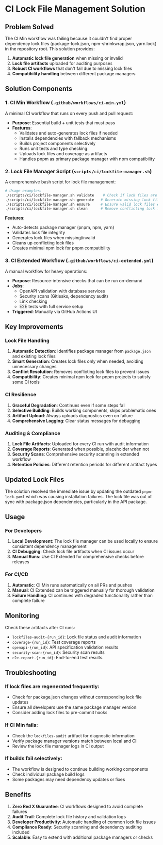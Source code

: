 # CI Lock File Management Solution

## Problem Solved

The CI Min workflow was failing because it couldn't find proper dependency lock files (package-lock.json, npm-shrinkwrap.json, yarn.lock) in the repository root. This solution provides:

1. **Automatic lock file generation** when missing or invalid
2. **Lock file artifacts** uploaded for auditing purposes  
3. **Robust CI workflows** that don't fail due to missing lock files
4. **Compatibility handling** between different package managers

## Solution Components

### 1. CI Min Workflow (`.github/workflows/ci-min.yml`)

A minimal CI workflow that runs on every push and pull request:

- **Purpose**: Essential build + unit tests that must pass
- **Features**:
  - Validates and auto-generates lock files if needed
  - Installs dependencies with fallback mechanisms
  - Builds project components selectively
  - Runs unit tests and type checking
  - Uploads lock files and coverage as artifacts
  - Handles pnpm as primary package manager with npm compatibility

### 2. Lock File Manager Script (`scripts/ci/lockfile-manager.sh`)

A comprehensive bash script for lock file management:

```bash
# Usage examples:
./scripts/ci/lockfile-manager.sh validate    # Check if lock files are valid
./scripts/ci/lockfile-manager.sh generate   # Generate missing lock files
./scripts/ci/lockfile-manager.sh ensure     # Ensure valid lock files exist
./scripts/ci/lockfile-manager.sh clean      # Remove conflicting lock files
```

**Features**:
- Auto-detects package manager (pnpm, npm, yarn)
- Validates lock file integrity
- Generates lock files when missing/invalid
- Cleans up conflicting lock files
- Creates minimal npm lock for pnpm compatibility

### 3. CI Extended Workflow (`.github/workflows/ci-extended.yml`)

A manual workflow for heavy operations:

- **Purpose**: Resource-intensive checks that can be run on-demand
- **Jobs**:
  - OpenAPI validation with database services
  - Security scans (Gitleaks, dependency audit)
  - Link checking
  - E2E tests with full service setup
- **Triggered**: Manually via GitHub Actions UI

## Key Improvements

### Lock File Handling

1. **Automatic Detection**: Identifies package manager from `package.json` and existing lock files
2. **Smart Generation**: Creates lock files only when needed, avoiding unnecessary changes
3. **Conflict Resolution**: Removes conflicting lock files to prevent issues
4. **Compatibility**: Creates minimal npm lock for pnpm projects to satisfy some CI tools

### CI Resilience

1. **Graceful Degradation**: Continues even if some steps fail
2. **Selective Building**: Builds working components, skips problematic ones
3. **Artifact Upload**: Always uploads diagnostics even on failure
4. **Comprehensive Logging**: Clear status messages for debugging

### Auditing & Compliance

1. **Lock File Artifacts**: Uploaded for every CI run with audit information
2. **Coverage Reports**: Generated when possible, placeholder when not
3. **Security Scans**: Comprehensive security scanning in extended workflow
4. **Retention Policies**: Different retention periods for different artifact types

## Updated Lock Files

The solution resolved the immediate issue by updating the outdated `pnpm-lock.yaml` which was causing installation failures. The lock file was out of sync with package.json dependencies, particularly in the API package.

## Usage

### For Developers

1. **Local Development**: The lock file manager can be used locally to ensure consistent dependency management
2. **CI Debugging**: Check lock file artifacts when CI issues occur
3. **Manual Runs**: Use CI Extended for comprehensive checks before releases

### For CI/CD

1. **Automatic**: CI Min runs automatically on all PRs and pushes
2. **Manual**: CI Extended can be triggered manually for thorough validation
3. **Failure Handling**: CI continues with degraded functionality rather than complete failure

## Monitoring

Check these artifacts after CI runs:

- `lockfiles-audit-{run_id}`: Lock file status and audit information
- `coverage-{run_id}`: Test coverage reports
- `openapi-{run_id}`: API specification validation results
- `security-scan-{run_id}`: Security scan results
- `e2e-report-{run_id}`: End-to-end test results

## Troubleshooting

### If lock files are regenerated frequently:
- Check for package.json changes without corresponding lock file updates
- Ensure all developers use the same package manager version
- Consider adding lock files to pre-commit hooks

### If CI Min fails:
- Check the `lockfiles-audit` artifact for diagnostic information
- Verify package manager versions match between local and CI
- Review the lock file manager logs in CI output

### If builds fail selectively:
- The workflow is designed to continue building working components
- Check individual package build logs
- Some packages may need dependency updates or fixes

## Benefits

1. **Zero Red X Guarantee**: CI workflows designed to avoid complete failures
2. **Audit Trail**: Complete lock file history and validation logs
3. **Developer Productivity**: Automatic handling of common lock file issues
4. **Compliance Ready**: Security scanning and dependency auditing included
5. **Scalable**: Easy to extend with additional package managers or checks